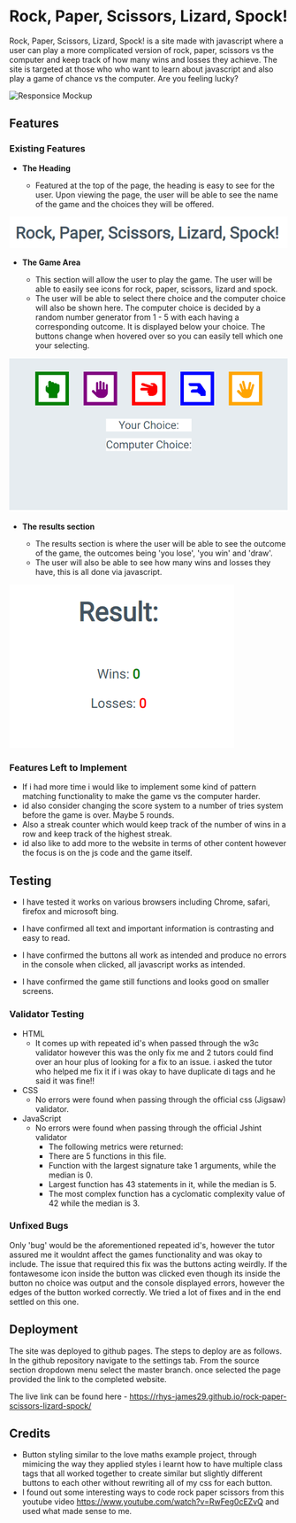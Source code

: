 
# Rock, Paper, Scissors, Lizard, Spock!

Rock, Paper, Scissors, Lizard, Spock! is a site made with javascript where a user can play a more complicated version of rock, paper, scissors vs the computer and keep track of how many wins and losses they achieve. The site is targeted at those who who want to learn about javascript and also play a game of chance vs the computer. Are you feeling lucky?

![Responsice Mockup](media/love_maths_mockup.png)

## Features 



### Existing Features

- __The Heading__

  - Featured at the top of the page, the heading is easy to see for the user. Upon viewing the page, the user will be able to see the name of the game and the choices they will be offered.

![Heading](assets/images/heading.PNG)

- __The Game Area__

  - This section will allow the user to play the game. The user will be able to easily see icons for rock, paper, scissors, lizard and spock.
  - The user will be able to select there choice and the computer choice will also be shown here. The computer choice is decided by a random number generator from 1 - 5 with each having a corresponding outcome. It is displayed below your choice. The buttons change when hovered over so you can easily tell which one your selecting.

![Game](assets/images/game_area.PNG)

- __The results section__

  - The results section is where the user will be able to see the outcome of the game, the outcomes being 'you lose', 'you win' and 'draw'.
  - The user will also be able to see how many wins and losses they have, this is all done via javascript.

![Question](assets/images/results.PNG)

### Features Left to Implement

- If i had more time i would like to implement some kind of pattern matching functionality to make the game vs the computer harder.
- id also consider changing the score system to a number of tries system before the game is over. Maybe 5 rounds.
- Also a streak counter which would keep track of the number of wins in a row and keep track of the highest streak.
- id also like to add more to the website in terms of other content however the focus is on the js code and the game itself.

## Testing 

- I have tested it works on various browsers including Chrome, safari, firefox and microsoft bing.

- I have confirmed all text and important information is contrasting and easy to read.

- I have confirmed the buttons all work as intended and produce no errors in the console when clicked, all javascript works as intended.

- I have confirmed the game still functions and looks good on smaller screens.


### Validator Testing 

- HTML
    - It comes up with repeated id's when passed through the w3c validator however this was the only fix me and 2 tutors could find over an hour plus of looking for a fix to an issue. i asked the tutor who helped me fix it if i was okay to have duplicate di tags and he said it was fine!!
- CSS
    - No errors were found when passing through the official css (Jigsaw) validator.
- JavaScript
    - No errors were found when passing through the official Jshint validator
      - The following metrics were returned: 
      - There are 5 functions in this file.
      - Function with the largest signature take 1 arguments, while the median is 0.
      - Largest function has 43 statements in it, while the median is 5.
      - The most complex function has a cyclomatic complexity value of 42 while the median is 3.

### Unfixed Bugs

Only 'bug' would be the aforementioned repeated id's, however the tutor assured me it wouldnt affect the games functionality and was okay to include. The issue that required this fix was the buttons acting weirdly. If the fontawesome icon inside the button was clicked even though its inside the button no choice was output and the console displayed errors, however the edges of the button worked correctly. We tried a lot of fixes and in the end settled on this one.   

## Deployment


The site was deployed to github pages. The steps to deploy are as follows.
In the github repository navigate to the settings tab.
From the source section dropdown menu select the master branch.
once selected the page provided the link to the completed website.

The live link can be found here - https://rhys-james29.github.io/rock-paper-scissors-lizard-spock/


## Credits 
 

- Button styling similar to the love maths example project, through mimicing the way they applied styles i learnt how to have multiple class tags that all worked together to create similar but slightly different buttons to each other without rewriting all of my css for each button.
- I found out some interesting ways to code rock paper scissors from this youtube video https://www.youtube.com/watch?v=RwFeg0cEZvQ and used what made sense to me.


